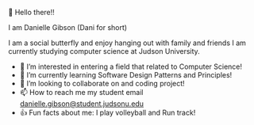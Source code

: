👋 Hello there!! 

  I am Danielle Gibson (Dani for short) 
  
  I am a social butterfly and enjoy hanging out with family and friends 
  I am currently studying computer science at Judson University. 
  
- 👀 I’m interested in entering a field that related to Computer Science!
- 🌱 I’m currently learning Software Design Patterns and Principles!
- 💞️ I’m looking to collaborate on and coding project!
- 📫 How to reach me my student email danielle.gibson@student.judsonu.edu
- 👍 Fun facts about me: I play volleyball and Run track!
